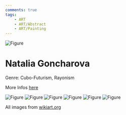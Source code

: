 ```yaml
---
comments: true
tags:
    - ART
    - ART/Abstract
    - ART/Painting
---
```

![Figure](https://uploads7.wikiart.org/images/natalia-goncharova/design-for-final-backcloth.jpg!Large.jpg)
# Natalia Goncharova
Genre: Cubo-Futurism, Rayonism

More Infos [here](https://www.wikiart.org/en/natalia-goncharova)

![Figure](https://uploads2.wikiart.org/images/natalia-goncharova/forest-red-green-1914.jpg!Large.jpg)
![Figure](https://uploads2.wikiart.org/images/natalia-goncharova/green-forest.jpg!Large.jpg)
![Figure](https://uploads4.wikiart.org/images/natalia-goncharova/dynamo-machine.jpg!Large.jpg)
![Figure](https://uploads6.wikiart.org/images/natalia-goncharova/composition-1914.jpg!Large.jpg)
![Figure](https://uploads0.wikiart.org/images/natalia-goncharova/liturgy-the-seraph-s-costume.jpg!Large.jpg)
![Figure](https://uploads3.wikiart.org/images/natalia-goncharova/russian-woman-s-costume-from-le-coq-d-or.jpg!Large.jpg)

All images from [wikiart.org](https://www.wikiart.org/)
